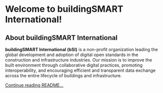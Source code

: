 # Welcome to buildingSMART International!

## About buildingSMART International

**buildingSMART International (bSI)** is a non-profit organization leading the global development and adoption of digital open standards in the construction and infrastructure industries. Our mission is to improve the built environment through collaborative digital practices, promoting interoperability, and encouraging efficient and transparent data exchange across the entire lifecycle of buildings and infrastructure.

[Continue reading README...](https://github.com/buildingSMART/.github/blob/main/README.md)
